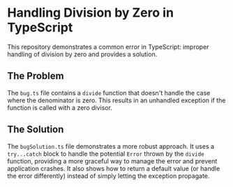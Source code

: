 # Handling Division by Zero in TypeScript

This repository demonstrates a common error in TypeScript: improper handling of division by zero and provides a solution.

## The Problem

The `bug.ts` file contains a `divide` function that doesn't handle the case where the denominator is zero. This results in an unhandled exception if the function is called with a zero divisor.

## The Solution

The `bugSolution.ts` file demonstrates a more robust approach. It uses a `try...catch` block to handle the potential `Error` thrown by the `divide` function, providing a more graceful way to manage the error and prevent application crashes.  It also shows how to return a default value (or handle the error differently) instead of simply letting the exception propagate.